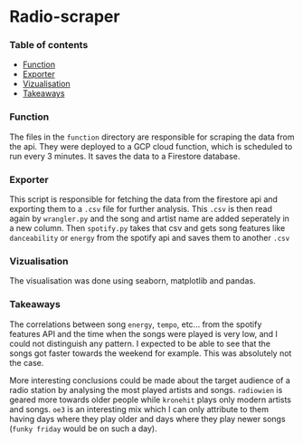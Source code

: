 # Radio-scraper

### Table of contents
- [Function](#Function)
- [Exporter](#Exporter)
- [Vizualisation](#Vizualisation)
- [Takeaways](#Takeaways)

### Function
The files in the `function` directory are responsible for scraping the data from the api. They were deployed to a GCP cloud function, which is scheduled to run every 3 minutes. It saves the data to a Firestore database.

### Exporter
This script is responsible for fetching the data from the firestore api and exporting them to a `.csv` file for further analysis. This `.csv` is then read again by `wrangler.py` and the song and artist name are added seperately in a new column. Then `spotify.py` takes that csv and gets song features like `danceability` or `energy` from the spotify api and saves them to another `.csv`

### Vizualisation
The visualisation was done using seaborn, matplotlib and pandas.

### Takeaways
The correlations between song `energy`, `tempo`, etc... from the spotify features API and the time when the songs were played is very low, and I could not distinguish any pattern. I expected to be able to see that the songs got faster towards the weekend for example. This was absolutely not the case.

More interesting conclusions could be made about the target audience of a radio station by analysing the most played artists and songs. `radiowien` is geared more towards older people while `kronehit` plays only modern artists and songs. `oe3` is an interesting mix which I can only attribute to them having days where they play older and days where they play newer songs (`funky friday` would be on such a day).
